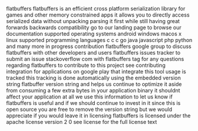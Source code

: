 flatbuffers flatbuffers is an efficient cross platform serialization library for games and other memory constrained apps it allows you to directly access serialized data without unpacking parsing it first while still having great forwards backwards compatibility go to our landing page to browse our documentation supported operating systems android windows macos x linux supported programming languages c c c go java javascript php python and many more in progress contribution flatbuffers google group to discuss flatbuffers with other developers and users flatbuffers issues tracker to submit an issue stackoverflow com with flatbuffers tag for any questions regarding flatbuffers to contribute to this project see contributing integration for applications on google play that integrate this tool usage is tracked this tracking is done automatically using the embedded version string flatbuffer version string and helps us continue to optimize it aside from consuming a few extra bytes in your application binary it shouldnt affect your application at all we use this information to let us know if flatbuffers is useful and if we should continue to invest in it since this is open source you are free to remove the version string but we would appreciate if you would leave it in licensing flatbuffers is licensed under the apache license version 2 0 see license for the full license text